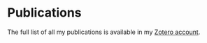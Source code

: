 # Publications

The full list of all my publications is available in my [Zotero account](https://www.zotero.org/ivanhb/).
